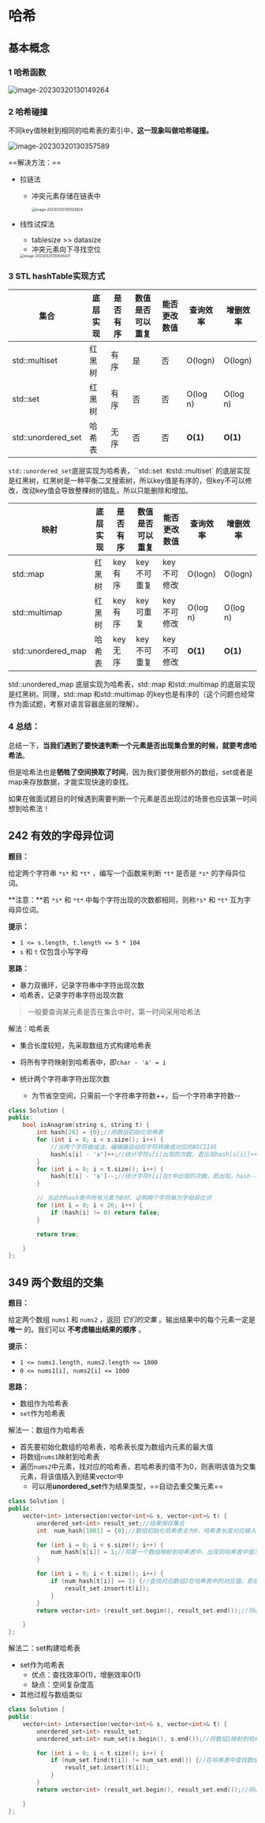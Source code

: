 # 哈希

## 基本概念

### 1 哈希函数



![image-20230320130149264](hash.assets/image-20230320130149264.png)

### 2 哈希碰撞

不同key值映射到相同的哈希表的索引中，**这一现象叫做哈希碰撞。**

![image-20230320130357589](hash.assets/image-20230320130357589.png)

==解决方法：==

- 拉链法

  - 冲突元素存储在链表中

    <img src="hash.assets/image-20230320130503824.png" alt="image-20230320130503824" style="zoom: 50%;" />

- 线性试探法

  - tablesize >> datasize
  - 冲突元素向下寻找空位

  <img src="hash.assets/image-20230320130545431.png" alt="image-20230320130545431" style="zoom:50%;" />

### 3 STL hashTable实现方式

| 集合               | 底层实现 | 是否有序 | 数值是否可以重复 | 能否更改数值 | 查询效率 | 增删效率 |
| ------------------ | -------- | -------- | ---------------- | ------------ | -------- | -------- |
| std::multiset      | 红黑树   | 有序     | 是               | 否           | O(logn)  | O(logn)  |
| std::set           | 红黑树   | 有序     | 否               | 否           | O(log n) | O(log n) |
| std::unordered_set | 哈希表   | 无序     | 否               | 否           | **O(1)** | **O(1)** |



`std::unordered_set`底层实现为哈希表，``std::set` 和`std::multiset` 的底层实现是红黑树，红黑树是一种平衡二叉搜索树，所以key值是有序的，但key不可以修改，改动key值会导致整棵树的错乱，所以只能删除和增加。

| 映射               | 底层实现 | 是否有序 | 数值是否可以重复 | 能否更改数值 | 查询效率 | 增删效率 |
| ------------------ | -------- | -------- | ---------------- | ------------ | -------- | -------- |
| std::map           | 红黑树   | key有序  | key不可重复      | key不可修改  | O(logn)  | O(logn)  |
| std::multimap      | 红黑树   | key有序  | key可重复        | key不可修改  | O(log n) | O(log n) |
| std::unordered_map | 哈希表   | key无序  | key不可重复      | key不可修改  | **O(1)** | **O(1)** |

std::unordered_map 底层实现为哈希表，std::map 和std::multimap 的底层实现是红黑树。同理，std::map 和std::multimap 的key也是有序的（这个问题也经常作为面试题，考察对语言容器底层的理解）。



### 4 **总结：**

总结一下，**当我们遇到了要快速判断一个元素是否出现集合里的时候，就要考虑哈希法**。

但是哈希法也是**牺牲了空间换取了时间**，因为我们要使用额外的数组，set或者是map来存放数据，才能实现快速的查找。

如果在做面试题目的时候遇到需要判断一个元素是否出现过的场景也应该第一时间想到哈希法！



## 242 有效的字母异位词

**题目：**

给定两个字符串 `*s*` 和 `*t*` ，编写一个函数来判断 `*t*` 是否是 `*s*` 的字母异位词。

**注意：**若 `*s*` 和 `*t*` 中每个字符出现的次数都相同，则称`*s*` 和 `*t*` 互为字母异位词。

**提示：**

- `1 <= s.length, t.length <= 5 * 104`
- `s` 和 `t` 仅包含小写字母

**思路：**

- 暴力双循环，记录字符串中字符出现次数
- 哈希表，记录字符串字符出现次数

> 一般要查询某元素是否在集合中时，第一时间采用哈希法



解法：哈希表

- 集合长度较短，先采取数组方式构建哈希表
- 将所有字符映射到哈希表中，即`char - 'a' = i ` 

- 统计两个字符串字符出现次数
  - 为节省空空间，只需前一个字符串字符数++，后一个字符串字符数--

```cpp
class Solution {
public:
    bool isAnagram(string s, string t) {
        int hash[26] = {0};//用数组初始化哈希表
        for (int i = 0; i < s.size(); i++) {
            //当两个字符做减法，编辑器自动将字符转换成对应的ASCII码
            hash[s[i] - 'a']++;//统计字符s[i]出现的次数，若出现hash[s[i]]++
        }
        for (int i = 0; i < t.size(); i++) {
            hash[t[i] - 'a']--;//统计字符t[i]在t中出现的次数，若出现，hash--
        }

        // 当此时hash表中所有元素为0时，证明两个字符串为字母异位词
        for (int i = 0; i < 26; i++) {
            if (hash[i] != 0) return false;
        }

        return true;

    }
};

```



## 349 两个数组的交集

**题目：**

给定两个数组 `nums1` 和 `nums2` ，返回 *它们的交集* 。输出结果中的每个元素一定是 **唯一** 的。我们可以 **不考虑输出结果的顺序** 。

**提示：**

- `1 <= nums1.length, nums2.length <= 1000`
- `0 <= nums1[i], nums2[i] <= 1000`

**思路：**

- 数组作为哈希表
- `set`作为哈希表

解法一：数组作为哈希表

- 首先要初始化数组的哈希表，哈希表长度为数组内元素的最大值
- 将数组`nums1`映射到哈希表
- 遍历`nums2`中元素，找对应的哈希表，若哈希表的值不为0，则表明该值为交集元素，将该值插入到结果vector中
  - 可以用**unordered_set**作为结果类型，==自动去重交集元素==

```cpp
class Solution {
public:
    vector<int> intersection(vector<int>& s, vector<int>& t) {
        unordered_set<int> result_set;//结果保存集合
        int  num_hash[1001] = {0};//数组初始化哈希表全为0，哈希表长度对应输入数组的元素值的最大返回

        for (int i = 0; i < s.size(); i++) {
            num_hash[s[i]] = 1;//将第一个数组映射到哈希表中，出现则哈希表中值为1
        }

        for (int i = 0; i < t.size(); i++) {
            if (num_hash[t[i]] == 1) {//查找对应数组2在哈希表中的对应值，若值==1，意味此值是与数组1的交集元素
                result_set.insert(t[i]);
            }
        }
        return vector<int> (result_set.begin(), result_set.end());//将unordered_set结果类型转换成vector输出

    }
};
```

解法二：set构建哈希表

- set作为哈希表
  - 优点：查找效率O(1)，增删效率O(1)
  - 缺点：空间复杂度高
- 其他过程与数组类似

```cpp
class Solution {
public:
    vector<int> intersection(vector<int>& s, vector<int>& t) {
        unordered_set<int> result_set;
        unordered_set<int> num_set(s.begin(), s.end());//将数组1映射到哈希表中中

        for (int i = 0; i < t.size(); i++) {
            if (num_set.find(t[i]) != num_set.end()) {//在哈希表中查找数组2元素，若存在，则该值为交集元素，放入结果集合中
                result_set.insert(t[i]);
            }
        }
        return vector<int> (result_set.begin(), result_set.end());//将unordered_set结果类型转换成vector输出

    }
};
```

